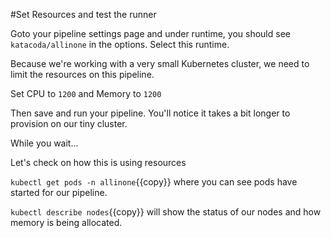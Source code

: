 #Set Resources and test the runner

Goto your pipeline settings page and under runtime, you should see `katacoda/allinone` in the options. Select this runtime. 

Because we're working with a very small Kubernetes cluster, we need to limit the resources on this pipeline. 

Set CPU to `1200` and Memory to `1200`

Then save and run your pipeline. You'll notice it takes a bit longer to provision on our tiny cluster. 

While you wait...

Let's check on how this is using resources

`kubectl get pods -n allinone`{{copy}} where you can see pods have started for our pipeline.

`kubectl describe nodes`{{copy}} will show the status of our nodes and how memory is being allocated. 